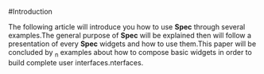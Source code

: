#IntroductionThe following article will introduce you how to use **Spec** through several examples\.The general purpose of **Spec** will be explained then will follow a presentation of every **Spec** widgets and how to use them\.This paper will be concluded by <sub>n</sub> examples about how to compose basic widgets in order to build complete user interfaces\.nterfaces\.